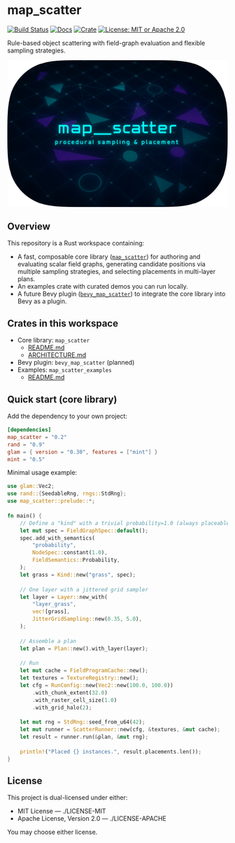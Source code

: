 # map_scatter

[![Build Status](https://github.com/morgenthum/map_scatter/actions/workflows/ci.yml/badge.svg)](https://github.com/morgenthum/map_scatter/actions/workflows/ci.yml)
[![Docs](https://docs.rs/map_scatter/badge.svg)](https://docs.rs/map_scatter)
[![Crate](https://img.shields.io/crates/v/map_scatter.svg)](https://crates.io/crates/map_scatter)
[![License: MIT or Apache 2.0](https://img.shields.io/badge/License-MIT%20or%20Apache2-blue.svg)](#license)

Rule-based object scattering with field-graph evaluation and flexible sampling strategies.

![logo](./logo.png)

## Overview

This repository is a Rust workspace containing:

- A fast, composable core library ([`map_scatter`](./crates/map_scatter/)) for authoring and evaluating scalar field graphs, generating candidate positions via multiple sampling strategies, and selecting placements in multi-layer plans.
- An examples crate with curated demos you can run locally.
- A future Bevy plugin ([`bevy_map_scatter`](./crates/bevy_map_scatter/)) to integrate the core library into Bevy as a plugin.

## Crates in this workspace

- Core library: `map_scatter`
  - [README.md](./crates/map_scatter/README.md)
  - [ARCHITECTURE.md](./crates/map_scatter/ARCHITECTURE.md)
- Bevy plugin: `bevy_map_scatter` (planned)
- Examples: `map_scatter_examples`
    - [README.md](./crates/map_scatter_examples/README.md)

## Quick start (core library)

Add the dependency to your own project:

````toml
[dependencies]
map_scatter = "0.2"
rand = "0.9"
glam = { version = "0.30", features = ["mint"] }
mint = "0.5"
````

Minimal usage example:

````rust
use glam::Vec2;
use rand::{SeedableRng, rngs::StdRng};
use map_scatter::prelude::*;

fn main() {
    // Define a "kind" with a trivial probability=1.0 (always placeable)
    let mut spec = FieldGraphSpec::default();
    spec.add_with_semantics(
        "probability",
        NodeSpec::constant(1.0),
        FieldSemantics::Probability,
    );
    let grass = Kind::new("grass", spec);

    // One layer with a jittered grid sampler
    let layer = Layer::new_with(
        "layer_grass",
        vec![grass],
        JitterGridSampling::new(0.35, 5.0),
    );

    // Assemble a plan
    let plan = Plan::new().with_layer(layer);

    // Run
    let mut cache = FieldProgramCache::new();
    let textures = TextureRegistry::new();
    let cfg = RunConfig::new(Vec2::new(100.0, 100.0))
        .with_chunk_extent(32.0)
        .with_raster_cell_size(1.0)
        .with_grid_halo(2);

    let mut rng = StdRng::seed_from_u64(42);
    let mut runner = ScatterRunner::new(cfg, &textures, &mut cache);
    let result = runner.run(&plan, &mut rng);

    println!("Placed {} instances.", result.placements.len());
}
````

## License

This project is dual-licensed under either:
- MIT License — ./LICENSE-MIT
- Apache License, Version 2.0 — ./LICENSE-APACHE

You may choose either license.
